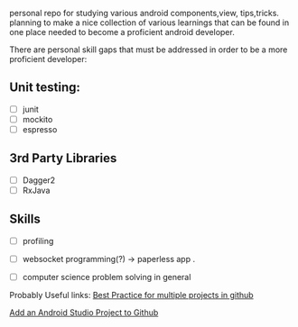 personal repo for studying various android components,view, tips,tricks.
planning to make a nice collection of various learnings that can be found in one place needed to become a proficient android developer.

There are personal skill gaps that must be addressed in order to be a more proficient developer:
## Unit testing:
- [ ] junit
- [ ] mockito
- [ ] espresso 
## 3rd Party Libraries
- [ ] Dagger2
- [ ] RxJava
## Skills
- [ ] profiling
- [ ] websocket programming(?)  -> paperless app .
- [ ] computer science problem solving in general 


Probably Useful links:
[Best Practice for multiple projects in github](https://stackoverflow.com/questions/14679614/whats-the-best-practice-for-putting-multiple-projects-in-a-git-repository)

[Add an Android Studio Project to Github](https://stackoverflow.com/questions/37093723/how-to-add-an-android-studio-project-to-github)